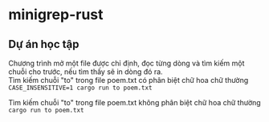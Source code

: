 # minigrep-rust

## Dự án học tập

Chương trình mở một file được chỉ định, đọc từng dòng và tìm kiếm một chuỗi cho trước, nếu tìm thấy sẽ in dòng đó ra.  
Tìm kiếm chuỗi "to" trong file poem.txt có phân biệt chữ hoa chữ thường  
`CASE_INSENSITIVE=1 cargo run to poem.txt`  

Tìm kiếm chuỗi "to" trong file poem.txt không phân biệt chữ hoa chữ thường  
`cargo run to poem.txt`
